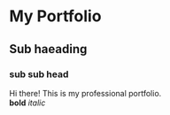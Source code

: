 # My Portfolio
## Sub haeading
### sub sub head
Hi there! This is my professional portfolio.\
**bold** *italic*
